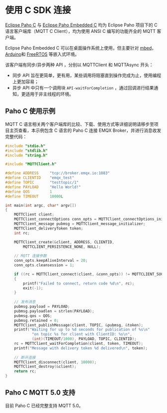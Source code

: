 # 使用 C SDK 连接

[Eclipse Paho C](https://www.eclipse.org/paho/clients/c/) 与 [Eclipse Paho Embedded C](https://www.eclipse.org/paho/clients/c/embedded/) 均为 Eclipse Paho 项目下的 C 语言客户端库（MQTT C Client），均为使用 ANSI C 编写的功能齐全的 MQTT 客户端。

Eclipse Paho Embedded C 可以在桌面操作系统上使用，但主要针对 [mbed](http://mbed.org/)，[Arduino](http://www.arduino.cc/)和 [FreeRTOS](http://freertos.org/) 等嵌入式环境。

该客户端有同步/异步两种 API ，分别以 MQTTClient 和 MQTTAsync 开头：

- 同步 API 旨在更简单，更有用，某些调用将阻塞直到操作完成为止，使用编程上更加容易；
- 异步 API 中只有一个调用块 `API-waitForCompletion` ，通过回调进行结果通知，更适用于非主线程的环境。

## Paho C 使用示例

MQTT C 语言相关两个客户端库的比较、下载、使用方式等详细说明请移步至项目主页查看，本示例包含 C 语言的 Paho C 连接 EMQX Broker，并进行消息收发完整代码：

```c
#include "stdio.h"
#include "stdlib.h"
#include "string.h"

#include "MQTTClient.h"

#define ADDRESS     "tcp://broker.emqx.io:1883"
#define CLIENTID    "emqx_test"
#define TOPIC       "testtopic/1"
#define PAYLOAD     "Hello World!"
#define QOS         1
#define TIMEOUT     10000L

int main(int argc, char* argv[])
{
    MQTTClient client;
    MQTTClient_connectOptions conn_opts = MQTTClient_connectOptions_initializer;
    MQTTClient_message pubmsg = MQTTClient_message_initializer;
    MQTTClient_deliveryToken token;
    int rc;

    MQTTClient_create(&client, ADDRESS, CLIENTID,
        MQTTCLIENT_PERSISTENCE_NONE, NULL);
  
    // MQTT 连接参数
    conn_opts.keepAliveInterval = 20;
    conn_opts.cleansession = 1;

    if ((rc = MQTTClient_connect(client, &conn_opts)) != MQTTCLIENT_SUCCESS)
    {
        printf("Failed to connect, return code %d\n", rc);
        exit(-1);
    }
  
    // 发布消息
    pubmsg.payload = PAYLOAD;
    pubmsg.payloadlen = strlen(PAYLOAD);
    pubmsg.qos = QOS;
    pubmsg.retained = 0;
    MQTTClient_publishMessage(client, TOPIC, &pubmsg, &token);
    printf("Waiting for up to %d seconds for publication of %s\n"
            "on topic %s for client with ClientID: %s\n",
            (int)(TIMEOUT/1000), PAYLOAD, TOPIC, CLIENTID);
    rc = MQTTClient_waitForCompletion(client, token, TIMEOUT);
    printf("Message with delivery token %d delivered\n", token);
  
    // 断开连接
    MQTTClient_disconnect(client, 10000);
    MQTTClient_destroy(&client);
    return rc;
}
```

## Paho C MQTT 5.0 支持

目前 Paho C 已经完整支持 MQTT 5.0。
